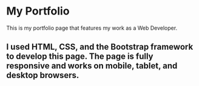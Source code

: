# My Portfolio
This is my portfolio page that features my work as a Web Developer.

## I used HTML, CSS, and the Bootstrap framework to develop this page. The page is fully responsive and works on mobile, tablet, and desktop browsers.